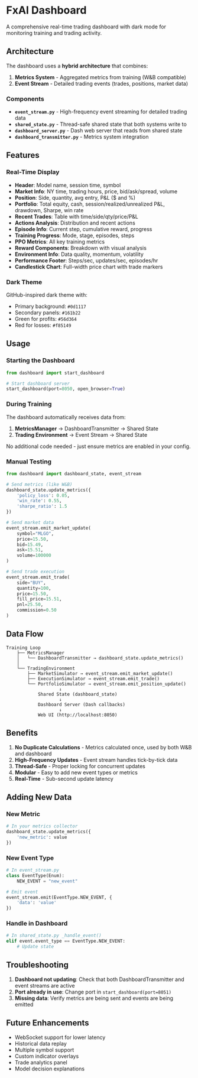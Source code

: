 # FxAI Dashboard

A comprehensive real-time trading dashboard with dark mode for monitoring training and trading activity.

## Architecture

The dashboard uses a **hybrid architecture** that combines:

1. **Metrics System** - Aggregated metrics from training (W&B compatible)
2. **Event Stream** - Detailed trading events (trades, positions, market data)

### Components

- **`event_stream.py`** - High-frequency event streaming for detailed trading data
- **`shared_state.py`** - Thread-safe shared state that both systems write to
- **`dashboard_server.py`** - Dash web server that reads from shared state
- **`dashboard_transmitter.py`** - Metrics system integration

## Features

### Real-Time Display
- **Header**: Model name, session time, symbol
- **Market Info**: NY time, trading hours, price, bid/ask/spread, volume
- **Position**: Side, quantity, avg entry, P&L ($ and %)
- **Portfolio**: Total equity, cash, session/realized/unrealized P&L, drawdown, Sharpe, win rate
- **Recent Trades**: Table with time/side/qty/price/P&L
- **Actions Analysis**: Distribution and recent actions
- **Episode Info**: Current step, cumulative reward, progress
- **Training Progress**: Mode, stage, episodes, steps
- **PPO Metrics**: All key training metrics
- **Reward Components**: Breakdown with visual analysis
- **Environment Info**: Data quality, momentum, volatility
- **Performance Footer**: Steps/sec, updates/sec, episodes/hr
- **Candlestick Chart**: Full-width price chart with trade markers

### Dark Theme
GitHub-inspired dark theme with:
- Primary background: `#0d1117`
- Secondary panels: `#161b22`
- Green for profits: `#56d364`
- Red for losses: `#f85149`

## Usage

### Starting the Dashboard

```python
from dashboard import start_dashboard

# Start dashboard server
start_dashboard(port=8050, open_browser=True)
```

### During Training

The dashboard automatically receives data from:
1. **MetricsManager** → DashboardTransmitter → Shared State
2. **Trading Environment** → Event Stream → Shared State

No additional code needed - just ensure metrics are enabled in your config.

### Manual Testing

```python
from dashboard import dashboard_state, event_stream

# Send metrics (like W&B)
dashboard_state.update_metrics({
    'policy_loss': 0.05,
    'win_rate': 0.55,
    'sharpe_ratio': 1.5
})

# Send market data
event_stream.emit_market_update(
    symbol="MLGO",
    price=15.50,
    bid=15.49,
    ask=15.51,
    volume=100000
)

# Send trade execution
event_stream.emit_trade(
    side="BUY",
    quantity=100,
    price=15.50,
    fill_price=15.51,
    pnl=25.50,
    commission=0.50
)
```

## Data Flow

```
Training Loop
    ├── MetricsManager
    │   └── DashboardTransmitter → dashboard_state.update_metrics()
    │
    └── TradingEnvironment
        ├── MarketSimulator → event_stream.emit_market_update()
        ├── ExecutionSimulator → event_stream.emit_trade()
        └── PortfolioSimulator → event_stream.emit_position_update()
                    ↓
            Shared State (dashboard_state)
                    ↓
            Dashboard Server (Dash callbacks)
                    ↓
            Web UI (http://localhost:8050)
```

## Benefits

1. **No Duplicate Calculations** - Metrics calculated once, used by both W&B and dashboard
2. **High-Frequency Updates** - Event stream handles tick-by-tick data
3. **Thread-Safe** - Proper locking for concurrent updates
4. **Modular** - Easy to add new event types or metrics
5. **Real-Time** - Sub-second update latency

## Adding New Data

### New Metric
```python
# In your metrics collector
dashboard_state.update_metrics({
    'new_metric': value
})
```

### New Event Type
```python
# In event_stream.py
class EventType(Enum):
    NEW_EVENT = "new_event"

# Emit event
event_stream.emit(EventType.NEW_EVENT, {
    'data': 'value'
})
```

### Handle in Dashboard
```python
# In shared_state.py _handle_event()
elif event.event_type == EventType.NEW_EVENT:
    # Update state
```

## Troubleshooting

1. **Dashboard not updating**: Check that both DashboardTransmitter and event streams are active
2. **Port already in use**: Change port in `start_dashboard(port=8051)`
3. **Missing data**: Verify metrics are being sent and events are being emitted

## Future Enhancements

- WebSocket support for lower latency
- Historical data replay
- Multiple symbol support
- Custom indicator overlays
- Trade analytics panel
- Model decision explanations